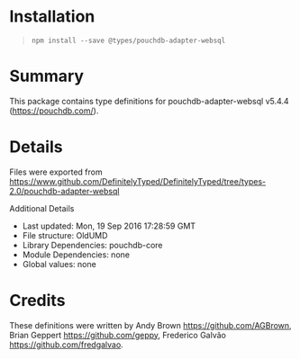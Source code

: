 # Installation
> `npm install --save @types/pouchdb-adapter-websql`

# Summary
This package contains type definitions for pouchdb-adapter-websql v5.4.4 (https://pouchdb.com/).

# Details
Files were exported from https://www.github.com/DefinitelyTyped/DefinitelyTyped/tree/types-2.0/pouchdb-adapter-websql

Additional Details
 * Last updated: Mon, 19 Sep 2016 17:28:59 GMT
 * File structure: OldUMD
 * Library Dependencies: pouchdb-core
 * Module Dependencies: none
 * Global values: none

# Credits
These definitions were written by Andy Brown <https://github.com/AGBrown>, Brian Geppert <https://github.com/geppy>, Frederico Galvão <https://github.com/fredgalvao>.

